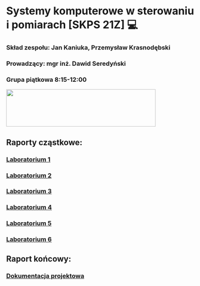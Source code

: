 # Systemy komputerowe w sterowaniu i pomiarach [SKPS 21Z] :computer: 
### Skład zespołu: Jan Kaniuka, Przemysław Krasnodębski
### Prowadzący: mgr inż. Dawid Seredyński
### Grupa piątkowa 8:15-12:00

<img src="https://sklep.avt.pl/uploads/files/rpi/rpi-logo.png" width="400" height="100">   
  
## Raporty cząstkowe:  
### [Laboratorium 1](https://github.com/jkaniuka/SKPS_21Z/blob/main/docs/lab1.md)  
### [Laboratorium 2](https://github.com/jkaniuka/SKPS_21Z/blob/main/docs/lab1.md)  
### [Laboratorium 3](https://github.com/jkaniuka/SKPS_21Z/blob/main/docs/lab1.md)  
### [Laboratorium 4](https://github.com/jkaniuka/SKPS_21Z/blob/main/docs/lab1.md)  
### [Laboratorium 5](https://github.com/jkaniuka/SKPS_21Z/blob/main/docs/lab1.md)  
### [Laboratorium 6](https://github.com/jkaniuka/SKPS_21Z/blob/main/docs/lab1.md)  

## Raport końcowy: 
### [Dokumentacja projektowa](https://github.com/jkaniuka/SKPS_21Z/blob/main/docs/final_documentation.md)
